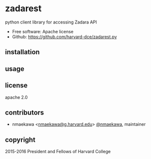 zadarest
========


python client library for accessing Zadara API

* Free software: Apache license
* Github: https://github.com/harvard-dce/zadarest.py


installation
------------



usage
-----



license
-------

apache 2.0


contributors
------------

* nmaekawa \<<nmaekawa@g.harvard.edu>\> [@nmaekawa](http://github.com/nmaekawa), maintainer


copyright
---------

2015-2016 President and Fellows of Harvard College
